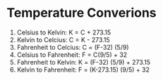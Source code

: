 # Temperature Converions

1. Celsius to Kelvin: K = C + 273.15
2. Kelvin to Celcius: C = K - 273.15
3. Fahrenheit to Celcius: C = (F-32) (5/9)
4. Celsius to Fahrenheit: F = C(9/5) + 32
5. Fahrenheit to Kelvin: K = (F-32) (5/9) + 273.15
6. Kelvin to Fahrenheit: F = (K-273.15) (9/5) + 32
